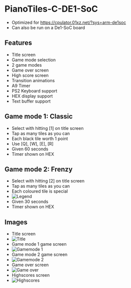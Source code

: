 # PianoTiles-C-DE1-SoC
- Optimized for https://cpulator.01xz.net/?sys=arm-de1soc
- Can also be run on a De1-SoC board
## Features
- Title screen
- Game mode selection
- 2 game modes
- Game over screen
- High score screen
- Transition animations
- A9 Timer
- PS2 Keyboard support
- HEX display support
- Text buffer support
## Game mode 1: Classic
- Select with hitting [1] on title screen
- Tap as many tiles as you can
- Each black tile worth 1 point
- Use [Q], [W], [E], [R]
- Given 60 seconds
- Timer shown on HEX
## Game mode 2: Frenzy
- Select with hitting [2] on title screen
- Tap as many tiles as you can
- Each coloured tile is special
- ![Legend](/assets/legend.png)
- Given 30 seconds
- Timer shown on HEX
## Images
- Title screen
- ![Title](/assets/title.png)
- Game mode 1 game screen
- ![Gamemode 1](/assets/mode1.png)
- Game mode 2 game screen
- ![Gamemode 2](/assets/mode2.png)
- Game over screen
-  ![Game over](/assets/gameover.png)
- Highscores screen
- ![Highscores](/assets/highscores.png)
